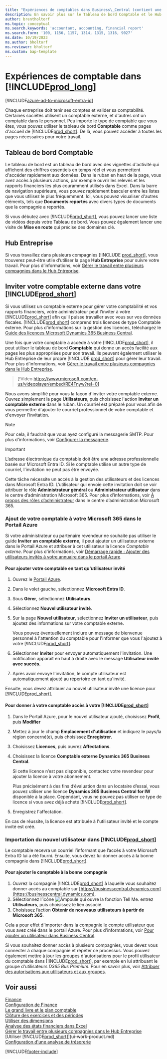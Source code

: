 ```yaml
---
title: "Expériences de comptables dans Business\_Central (contient une vidéo)"
description: En savoir plus sur le Tableau de bord Comptable et le Hub Entreprise qui prennent en charge les comptables internes et externes de la compagnie du client.
author: brentholtorf
ms.topic: conceptual
ms.search.keywords: 'accountant, accounting, financial report'
ms.search.form: '100, 1156, 1157, 1314, 1315, 1316, 9027'
ms.date: 10/19/2023
ms.author: bholtorf
ms.reviewer: bholtorf
ms.custom: bap-template
---
```

# <a name="accountant-experiences-in-"></a>Expériences de comptable dans [!INCLUDE[prod_long](includes/prod_long.md)]

[!INCLUDE[azure-ad-to-microsoft-entra-id](~/../shared-content/shared/azure-ad-to-microsoft-entra-id.md)]

Chaque entreprise doit tenir ses comptes et valider sa comptabilité. Certaines sociétés utilisent un comptable externe, et d'autres ont un comptable dans le personnel. Peu importe le type de comptable que vous êtes, vous pouvez utiliser le tableau de bord **Comptable** comme pages d'accueil de [!INCLUDE[prod_short](includes/prod_short.md)]. De là, vous pouvez accéder à toutes les pages nécessaires pour votre travail.  

## <a name="accountant-role-center"></a>Tableau de bord Comptable

Le tableau de bord est un tableau de bord avec des vignettes d'activité qui affichent des chiffres essentiels en temps réel et vous permettent d'accéder rapidement aux données. Dans le ruban en haut de la page, vous avez accès à plusieurs actions, par exemple ouvrir les relevés et les rapports financiers les plus couramment utilisés dans Excel. Dans la barre de navigation supérieure, vous pouvez rapidement basculer entre les listes que vous utilisez le plus fréquemment. Ici, vous pouvez visualiser d'autres éléments, tels que **Documents reportés** avec divers types de documents que la compagnie a reportés.  

Si vous débutez avec [!INCLUDE[prod_short](includes/prod_short.md)], vous pouvez lancer une liste de vidéos depuis votre Tableau de bord. Vous pouvez également lancer une visite de **Mise en route** qui précise des domaines clé.  

## <a name="company-hub"></a>Hub Entreprise

Si vous travaillez dans plusieurs compagnies [!INCLUDE [prod_short](includes/prod_short.md)], vous trouverez peut-être utile d’utiliser la page **Hub Entreprise** pour suivre votre travail.  Pour plus d’informations, voir [Gérer le travail entre plusieurs compagnies dans le Hub Entreprise](company-hub.md).  

## <a name="inviting-your-external-accountant-to-your-"></a><a name="inviteaccountant"></a>Inviter votre comptable externe dans votre [!INCLUDE[prod_short](includes/prod_short.md)]

Si vous utilisez un comptable externe pour gérer votre comptabilité et vos rapports financiers, votre administrateur peut l'inviter à votre [!INCLUDE[prod_short](includes/prod_short.md)] afin qu'il puisse travailler avec vous sur vos données fiscales. [!INCLUDE[prod_short](includes/prod_short.md)] comprend trois licences de type Comptable externe. Pour plus d’informations sur la gestion des licences, téléchargez le [Guide des licences Microsoft Dynamics 365 Business Central](https://go.microsoft.com/fwlink/?LinkId=866544).

Une fois que votre comptable a accédé à votre [!INCLUDE[prod_short](includes/prod_short.md)], il peut utiliser le tableau de bord **Comptable** qui donne un accès facilité aux pages les plus appropriées pour son travail. Ils peuvent également utiliser le Hub Entreprise de leur propre [!INCLUDE [prod_short](includes/prod_short.md)] pour gérer leur travail. Pour plus d’informations, voir [Gérer le travail entre plusieurs compagnies dans le Hub Entreprise](company-hub.md).  

> [!Video https://www.microsoft.com/en-us/videoplayer/embed/RE4Fnyw?rel=0]

Nous avons simplifié pour vous la façon d'inviter votre comptable externe. Ouvrez simplement la page **Utilisateurs**, puis choisissez l'action **Inviter un comptable externe** dans le ruban. Un courriel est préparé pour vous afin de vous permettre d'ajouter le courriel professionnel de votre comptable et d'envoyer l'invitation.  

> [!Note]  
> Pour cela, il faudrait que vous ayez configuré la messagerie SMTP. Pour plus d'informations, voir [Configurer la messagerie](admin-how-setup-email.md).  

<!-- ![Invite your accountant.](./media/finance-invite-accountant/invite-accountant.png)-->

> [!IMPORTANT]  
> L’adresse électronique du comptable doit être une adresse professionnelle basée sur Microsoft Entra ID. Si le comptable utilise un autre type de courriel, l'invitation ne peut pas être envoyée.
>
> Cette tâche nécessite un accès à la gestion des utilisateurs et des licences dans Microsoft Entra ID. L’utilisateur qui envoie cette invitation doit se voir attribuer le rôle **Administrateur général** ou **Administrateur utilisateur** dans le centre d’administration Microsoft 365. Pour plus d’informations, voir [À propos des rôles d’administrateur](/microsoft-365/admin/add-users/about-admin-roles) dans le centre d’administration Microsoft 365.  

### <a name="adding-your-accountant-to-your-microsoft-365-in-the-azure-portal"></a>Ajout de votre comptable à votre Microsoft 365 dans le Portail Azure

Si votre administrateur ou partenaire revendeur ne souhaite pas utiliser le guide **Inviter un comptable externe**, il peut ajouter un utilisateur externe dans le Portail Azure et attribuer à cet utilisateur la licence *Comptable externe*. Pour plus d'informations, voir [Démarrage rapide : Ajouter des utilisateurs invités à votre annuaire dans le portail Azure](/azure/active-directory/b2b/b2b-quickstart-add-guest-users-portal).

#### <a name="to-add-your-accountant-as-a-guest-user"></a>Pour ajouter votre comptable en tant qu'utilisateur invité

1. Ouvrez le [Portail Azure](https://portal.azure.com/).
2. Dans le volet gauche, sélectionnez **Microsoft Entra ID**.
3. Sous **Gérer**, sélectionnez **Utilisateurs**.
4. Sélectionnez **Nouvel utilisateur invité**.
5. Sur la page **Nouvel utilisateur**, sélectionnez **Inviter un utilisateur**, puis ajoutez des informations sur votre comptable externe.  

   Vous pouvez éventuellement inclure un message de bienvenue personnel à l'attention du comptable pour l'informer que vous l'ajoutez à votre [!INCLUDE[prod_short](includes/prod_short.md)].

6. Sélectionner **Inviter** pour envoyer automatiquement l'invitation. Une notification apparaît en haut à droite avec le message **Utilisateur invité avec succès**. 
7. Après avoir envoyé l'invitation, le compte utilisateur est automatiquement ajouté au répertoire en tant qu'invité.

Ensuite, vous devez attribuer au nouvel utilisateur invité une licence pour [!INCLUDE[prod_short](includes/prod_short.md)].

#### <a name="to-give-your-accountant-access-to-your-"></a>Pour donner à votre comptable accès à votre [!INCLUDE[prod_short](includes/prod_short.md)]

1. Dans le Portail Azure, pour le nouvel utilisateur ajouté, choisissez **Profil**, puis **Modifier**
2. Mettez à jour le champ **Emplacement d'utilisation** et indiquez le pays/la région concerné(e), puis choisissez **Enregistrer**.
3. Choisissez **Licences**, puis ouvrez **Affectations**.
4. Choisissez la licence **Comptable externe Dynamics 365 Business Central**.  
    
    Si cette licence n’est pas disponible, contactez votre revendeur pour ajouter la licence à votre abonnement.

    Plus précisément à des fins d’évaluation dans un locataire d’essai, vous pouvez utiliser une licence **Dynamics 365 Business Central for IW** disponible à la place. Cependant, vous ne pouvez pas utiliser ce type de licence si vous avez déjà acheté [!INCLUDE[prod_short](includes/prod_short.md)]. 
5. Enregistrez l'affectation.

En cas de réussite, la licence est attribuée à l'utilisateur invité et le compte invité est créé.

### <a name="importing-the-new-user-into-"></a>Importation du nouvel utilisateur dans [!INCLUDE[prod_short](includes/prod_short.md)]

Le comptable recevra un courriel l’informant que l’accès à votre Microsoft Entra ID lui a été fourni. Ensuite, vous devez lui donner accès à la bonne compagnie dans [!INCLUDE[prod_short](includes/prod_short.md)].

#### <a name="to-add-the-accountant-to-the-right-company"></a>Pour ajouter le comptable à la bonne compagnie

1. Ouvrez la compagnie [!INCLUDE[prod_short](includes/prod_short.md)] à laquelle vous souhaitez donner accès au comptable sur [https://businesscentral.dynamics.com](https://businesscentral.dynamics.com).
2. Sélectionnez l’icône ![Ampoule qui ouvre la fonction Tell Me.](media/ui-search/search_small.png "Dites-moi ce que vous voulez faire") entrez **Utilisateurs**, puis choisissez le lien associé.  
3. Choisissez l’action **Obtenir de nouveaux utilisateurs à partir de Microsoft 365**.

Cela a pour effet d'importer dans la compagnie le compte utilisateur que vous avez créé dans le portail Azure. Pour plus d'informations, voir [Pour ajouter un utilisateur dans Business Central](ui-how-users-permissions.md#adduser).  

Si vous souhaitez donner accès à plusieurs compagnies, vous devez vous connecter à chaque compagnie et répéter ce processus. Vous pouvez également mettre à jour les groupes d'autorisations pour le profil utilisateur du comptable dans [!INCLUDE[prod_short](includes/prod_short.md)], par exemple en lui attribuant le groupe d'utilisateurs *D365 Bus Premium*. Pour en savoir plus, voir [Attribuer des autorisations aux utilisateurs et aux groupes](ui-define-granular-permissions.md).  

## <a name="see-also"></a>Voir aussi

[Finance](finance.md)  
[Configuration de Finance](finance-setup-finance.md)  
[Le grand livre et le plan comptable](finance-general-ledger.md)  
[Clôture des exercices et des périodes](year-close-years-periods.md)  
[Utiliser des dimensions](finance-dimensions.md)  
[Analyse des états financiers dans Excel](finance-analyze-excel.md)  
[Gérer le travail entre plusieurs compagnies dans le Hub Entreprise](company-hub.md)  
[Utiliser [!INCLUDE[prod_short](includes/prod_short.md)]](ui-work-product.md)  
[Configuration d'une analyse de trésorerie](finance-setup-cash-flow-analyses.md)  


[!INCLUDE[footer-include](includes/footer-banner.md)]
